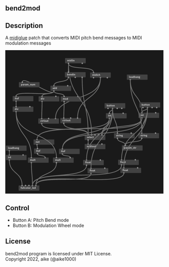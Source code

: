 bend2mod
---

## Description

A [midiglue](https://sigboost.audio/midiglue/) patch that converts MIDI pitch bend messages to MIDI modulation messages

<img src="bend2mod.png" width="500px">

## Control

* Button A: Pitch Bend mode
* Button B: Modulation Wheel mode

## License
bend2mod program is licensed under MIT License.  
Copyright 2022, aike (@aike1000)  
